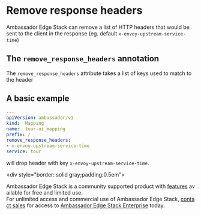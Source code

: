 # Remove response headers

Ambassador Edge Stack can remove a list of HTTP headers that would be sent to the client in the response (eg. default `x-envoy-upstream-service-time`)

## The `remove_response_headers` annotation

The `remove_response_headers` attribute takes a list of keys used to match to the header

## A basic example

```yaml
---
apiVersion: ambassador/v1
kind:  Mapping
name:  tour-ui_mapping
prefix: /
remove_response_headers:
- x-envoy-upstream-service-time
service: tour
```

will drop header with key `x-envoy-upstream-service-time`.

<div style="border: solid gray;padding:0.5em">

Ambassador Edge Stack is a community supported product with [features](getambassador.io/features) available for free and limited use. For unlimited access and commercial use of Ambassador Edge Stack, [contact sales](https:/www.getambassador.io/contact) for access to [Ambassador Edge Stack Enterprise](/user-guide/ambassador-edge-stack-enterprise) today.

</div>
